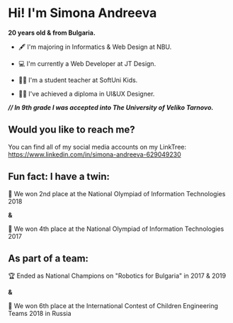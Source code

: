 
# Hi! I'm Simona Andreeva 

**20 years old & from Bulgaria.**

- :fountain_pen: I'm majoring in Informatics & Web Design at NBU.

- :computer: I'm currently a Web Developer at JT Design.

- :woman_teacher: I'm a student teacher at SoftUni Kids.

- :woman_student: I've achieved a diploma in UI&UX Designer.

***// In 9th grade I was accepted into The University of Veliko Tarnovo.***

## Would you like to reach me?
You can find all of my social media accounts on my LinkTree: https://www.linkedin.com/in/simona-andreeva-629049230

## Fun fact: I have a twin:
 
:2nd_place_medal: We won 2nd place at the National Olympiad of Information Technologies 2018
 
**&**
 
:medal_sports: We won 4th place at the National Olympiad of Information Technologies 2017
 
## As part of a team:

 :trophy: Ended as National Champions on "Robotics for Bulgaria" in 2017 & 2019
 
 **&**
 
:medal_sports: We won 6th place at the International Contest of Children Engineering Teams 2018 in Russia


